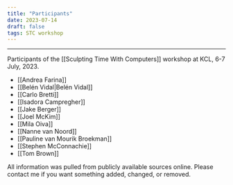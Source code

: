 ```yaml
---
title: "Participants"
date: 2023-07-14
draft: false
tags: STC workshop
---
```

---
Participants of the  [[Sculpting Time With Computers]] workshop at KCL, 6-7 July, 2023.

- [[Andrea Farina]]
- [[Belén Vidal|Belén Vidal]]
- [[Carlo Bretti]]
- [[Isadora Campregher]]
- [[Jake Berger]]
- [[Joel McKim]]
- [[Mila Oiva]]
- [[Nanne van Noord]]
- [[Pauline van Mourik Broekman]]
- [[Stephen McConnachie]]
- [[Tom Brown]]

All information was pulled from publicly available sources online. Please contact me if you want something added, changed, or removed.